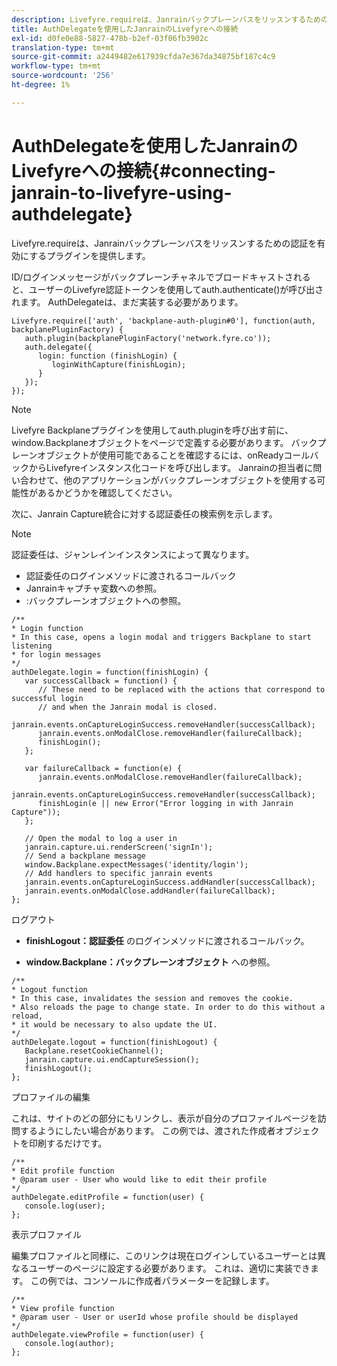 ```yaml
---
description: Livefyre.requireは、Janrainバックプレーンバスをリッスンするための認証を有効にするプラグインを提供します。
title: AuthDelegateを使用したJanrainのLivefyreへの接続
exl-id: d0fe0e88-5827-478b-b2ef-03f06fb3902c
translation-type: tm+mt
source-git-commit: a2449482e617939cfda7e367da34875bf187c4c9
workflow-type: tm+mt
source-wordcount: '256'
ht-degree: 1%

---
```


# AuthDelegateを使用したJanrainのLivefyreへの接続{#connecting-janrain-to-livefyre-using-authdelegate}

Livefyre.requireは、Janrainバックプレーンバスをリッスンするための認証を有効にするプラグインを提供します。

ID/ログインメッセージがバックプレーンチャネルでブロードキャストされると、ユーザーのLivefyre認証トークンを使用してauth.authenticate()が呼び出されます。 AuthDelegateは、まだ実装する必要があります。

```
Livefyre.require(['auth', 'backplane-auth-plugin#0'], function(auth, backplanePluginFactory) { 
   auth.plugin(backplanePluginFactory('network.fyre.co')); 
   auth.delegate({ 
      login: function (finishLogin) { 
         loginWithCapture(finishLogin); 
      } 
   }); 
});
```

>[!NOTE]
>
>Livefyre Backplaneプラグインを使用してauth.pluginを呼び出す前に、window.Backplaneオブジェクトをページで定義する必要があります。 バックプレーンオブジェクトが使用可能であることを確認するには、onReadyコールバックからLivefyreインスタンス化コードを呼び出します。 Janrainの担当者に問い合わせて、他のアプリケーションがバックプレーンオブジェクトを使用する可能性があるかどうかを確認してください。

次に、Janrain Capture統合に対する認証委任の検索例を示します。

>[!NOTE]
>
>認証委任は、ジャンレインインスタンスによって異なります。

<!--Hannah: Mystery stray bullet found here. Please check against source. -Bob -->

* 認証委任のログインメソッドに渡されるコールバック
* Janrainキャプチャ変数への参照。
* :バックプレーンオブジェクトへの参照。

```
/** 
* Login function 
* In this case, opens a login modal and triggers Backplane to start listening 
* for login messages 
*/ 
authDelegate.login = function(finishLogin) { 
   var successCallback = function() { 
      // These need to be replaced with the actions that correspond to successful login  
      // and when the Janrain modal is closed. 
      janrain.events.onCaptureLoginSuccess.removeHandler(successCallback); 
      janrain.events.onModalClose.removeHandler(failureCallback); 
      finishLogin(); 
   }; 
  
   var failureCallback = function(e) { 
      janrain.events.onModalClose.removeHandler(failureCallback); 
      janrain.events.onCaptureLoginSuccess.removeHandler(successCallback); 
      finishLogin(e || new Error("Error logging in with Janrain Capture")); 
   }; 
  
   // Open the modal to log a user in 
   janrain.capture.ui.renderScreen('signIn'); 
   // Send a backplane message 
   window.Backplane.expectMessages('identity/login'); 
   // Add handlers to specific janrain events 
   janrain.events.onCaptureLoginSuccess.addHandler(successCallback); 
   janrain.events.onModalClose.addHandler(failureCallback); 
};
```

ログアウト

* **finishLogout：認証委任** のログインメソッドに渡されるコールバック。

* **window.Backplane：バックプレーンオブジェクト** への参照。

```
/** 
* Logout function 
* In this case, invalidates the session and removes the cookie. 
* Also reloads the page to change state. In order to do this without a reload, 
* it would be necessary to also update the UI. 
*/ 
authDelegate.logout = function(finishLogout) { 
   Backplane.resetCookieChannel(); 
   janrain.capture.ui.endCaptureSession(); 
   finishLogout(); 
}; 
```

プロファイルの編集

これは、サイトのどの部分にもリンクし、表示が自分のプロファイルページを訪問するようにしたい場合があります。 この例では、渡された作成者オブジェクトを印刷するだけです。

```
/** 
* Edit profile function 
* @param user - User who would like to edit their profile 
*/ 
authDelegate.editProfile = function(user) { 
   console.log(user); 
}; 
```

表示プロファイル

編集プロファイルと同様に、このリンクは現在ログインしているユーザーとは異なるユーザーのページに設定する必要があります。 これは、適切に実装できます。 この例では、コンソールに作成者パラメーターを記録します。

```
/** 
* View profile function 
* @param user - User or userId whose profile should be displayed 
*/ 
authDelegate.viewProfile = function(user) { 
   console.log(author); 
};
```
